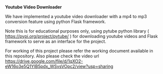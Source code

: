 **Youtube Video Downloader**

We have implemented a youtube video downloader with a mp4 to mp3 conversion feature using python Flask framework.

Note this is for educational purposes only, using pytube python library ( https://pypi.org/project/pytube/ ) for downloading youtube videos and Flask framework to serve as an interface for the project.

For working of this project please refer the working document available in this repository. 
Also please check the video url https://drive.google.com/file/d/1qXO2-eW16o3e5Q1YIB5pdx_WSvsVOpc2/view?usp=sharing
